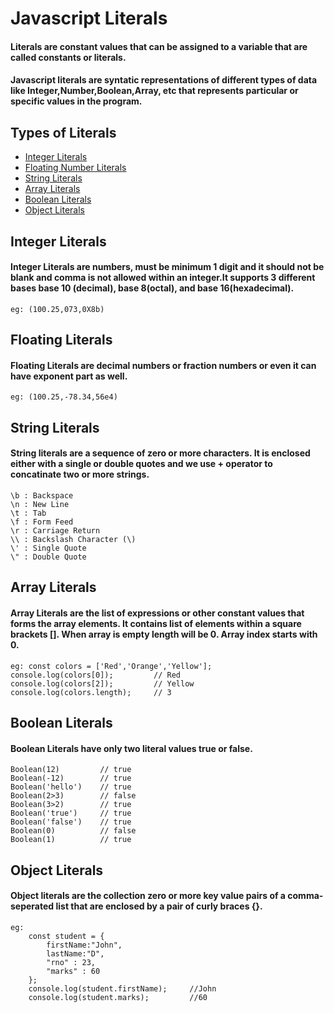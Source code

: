 # Javascript Literals
#### Literals are constant values that can be assigned to a variable that are called constants or literals.
#### Javascript literals are syntatic representations of different types of data like Integer,Number,Boolean,Array, etc that represents particular or specific values in the program.


## Types of Literals

- [Integer Literals](#integer)
- [Floating Number Literals](#float)
- [String Literals](#string)
- [Array Literals](#array)
- [Boolean Literals](#boolean)
- [Object Literals](#object)


## Integer Literals<a name = "types"></a>
#### Integer Literals are numbers, must be minimum 1 digit and it should not be blank and comma is not allowed within an integer.It supports 3 different bases base 10 (decimal), base 8(octal), and base 16(hexadecimal).
    eg: (100.25,073,0X8b)

## Floating Literals<a name = "float"></a>
#### Floating Literals are decimal numbers or fraction numbers or even it can have exponent part as well.
    eg: (100.25,-78.34,56e4)

## String Literals<a name = "string"></a>
#### String literals are a sequence of zero or more characters. It is enclosed either with a single or double quotes and we use + operator to concatinate two or more strings.

    \b : Backspace
    \n : New Line
    \t : Tab
    \f : Form Feed
    \r : Carriage Return
    \\ : Backslash Character (\)
    \' : Single Quote
    \" : Double Quote

## Array Literals<a name = "array"></a>
#### Array Literals are the list of expressions or other constant values that forms the array elements. It contains list of elements within a square brackets []. When array is empty length will be 0. Array index starts with 0.
    eg: const colors = ['Red','Orange','Yellow'];
    console.log(colors[0]);         // Red
    console.log(colors[2]);         // Yellow
    console.log(colors.length);     // 3
## Boolean Literals<a name = "boolean"></a>
#### Boolean Literals have only two literal values true or false.
    Boolean(12)         // true
    Boolean(-12)        // true
    Boolean('hello')    // true
    Boolean(2>3)        // false
    Boolean(3>2)        // true
    Boolean('true')     // true
    Boolean('false')    // true
    Boolean(0)          // false
    Boolean(1)          // true

## Object Literals<a name = "object"></a>
#### Object literals are the collection zero or more key value pairs of a comma-seperated list that are enclosed by a pair of curly braces {}.
    eg: 
        const student = {
            firstName:"John", 
            lastName:"D",
            "rno" : 23,
            "marks" : 60 
        };
        console.log(student.firstName);     //John
        console.log(student.marks);         //60

